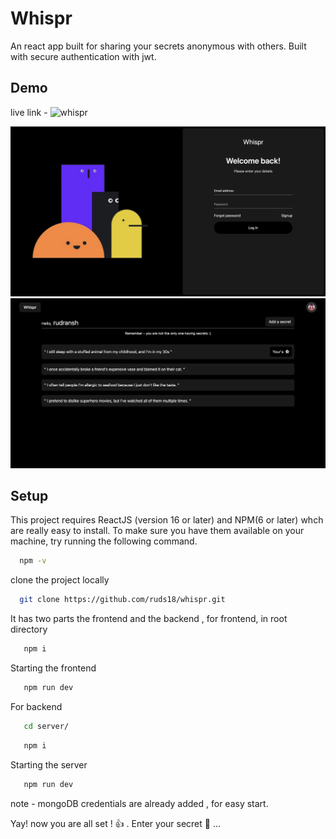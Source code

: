 
# Whispr

An react app built for sharing your secrets anonymous with others. Built with secure authentication with jwt.


## Demo
live link - ![whispr]("https://whispr-fawn.vercel.app/")

![login](./image_assets_github/login.png)
![dashboard](./image_assets_github/dashboard.png)

## Setup

This project requires ReactJS (version 16 or later) and NPM(6 or later) whch are really easy to install. To make sure you have them available on your machine, try running the following command.

```bash
  npm -v
```

clone the project locally

```bash
  git clone https://github.com/ruds18/whispr.git
```

It has two parts the frontend and the backend , for frontend, in root directory

```bash
   npm i 
```

Starting the frontend

```bash
   npm run dev
```

For backend


```bash
   cd server/
```

```bash
   npm i
```

Starting the server

```bash
   npm run dev
```

note - mongoDB credentials are already added , for easy start.

Yay! now you are all set ! 👍 . Enter your secret 🤫 ...


